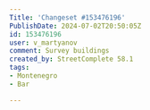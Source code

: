 ```yaml
---
Title: 'Changeset #153476196'
PublishDate: 2024-07-02T20:50:05Z
id: 153476196
user: v_martyanov
comment: Survey buildings
created_by: StreetComplete 58.1
tags:
- Montenegro
- Bar

---
```

